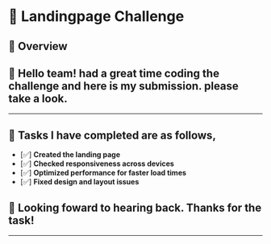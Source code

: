 # 🧩 Landingpage Challenge

## 📝 Overview

## 🚀 Hello team! had a great time coding the challenge and here is my submission. please take a look.

---

## 📝 Tasks I have completed are as follows,

- [✅] **Created the landing page**
- [✅] **Checked responsiveness across devices**
- [✅] **Optimized performance for faster load times**
- [✅] **Fixed design and layout issues**


## 🚀 Looking foward to hearing back. Thanks for the task!


---
